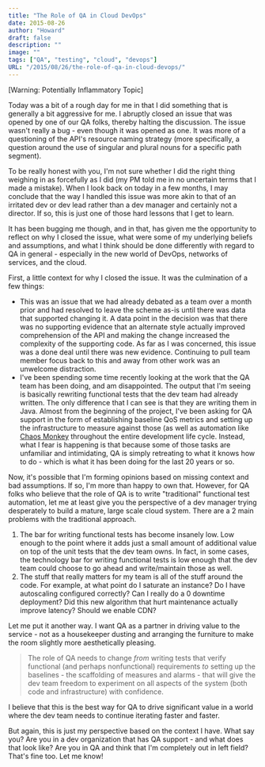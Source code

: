 ```yaml
---
title: "The Role of QA in Cloud DevOps"
date: 2015-08-26
author: "Howard"
draft: false
description: ""
image: ""
tags: ["QA", "testing", "cloud", "devops"]
URL: "/2015/08/26/the-role-of-qa-in-cloud-devops/"
---
```


[Warning: Potentially Inflammatory Topic]

Today was a bit of a rough day for me in that I did something that is generally a bit aggressive for me. I abruptly closed an issue that was opened by one of our QA folks, thereby halting the discussion. The issue wasn't really a bug - even though it was opened as one. It was more of a questioning of the API's resource naming strategy (more specifically, a question around the use of singular and plural nouns for a specific path segment).

To be really honest with you, I'm not sure whether I did the right thing weighing in as forcefully as I did (my PM told me in no uncertain terms that I made a mistake). When I look back on today in a few months, I may conclude that the way I handled this issue was more akin to that of an irritated dev or dev lead rather than a dev manager and certainly not a director. If so, this is just one of those hard lessons that I get to learn.

It has been bugging me though, and in that, has given me the opportunity to reflect on why I closed the issue, what were some of my underlying beliefs and assumptions, and what I think should be done differently with regard to QA in general - especially in the new world of DevOps, networks of services, and the cloud.

First, a little context for why I closed the issue. It was the culmination of a few things:

* This was an issue that we had already debated as a team over a month prior and had resolved to leave the scheme as-is until there was data that supported changing it. A data point in the decision was that there was no supporting evidence that an alternate style actually improved comprehension of the API and making the change increased the complexity of the supporting code. As far as I was concerned, this issue was a done deal until there was new evidence. Continuing to pull team member focus back to this and away from other work was an unwelcome distraction.
* I've been spending some time recently looking at the work that the QA team has been doing, and am disappointed. The output that I'm seeing is basically rewriting functional tests that the dev team had already written. The only difference that I can see is that they are writing them in Java. Almost from the beginning of the project, I've been asking for QA support in the form of establishing baseline QoS metrics and setting up the infrastructure to measure against those (as well as automation like [Chaos Monkey](https://github.com/Netflix/SimianArmy/wiki/Chaos-Monkey) throughout the entire development life cycle. Instead, what I fear is happening is that because some of those tasks are unfamiliar and intimidating, QA is simply retreating to what it knows how to do - which is what it has been doing for the last 20 years or so.

Now, it's possible that I'm forming opinions based on missing context and bad assumptions. If so, I'm more than happy to own that. However, for QA folks who believe that the role of QA is to write "traditional" functional test automation, let me at least give you the perspective of a dev manager trying desperately to build a mature, large scale cloud system. There are a 2 main problems with the traditional approach.

1. The bar for writing functional tests has become insanely low. Low enough to the point where it adds just a small amount of additional value on top of the unit tests that the dev team owns. In fact, in some cases, the technology bar for writing functional tests is low enough that the dev team could choose to go ahead and write/maintain those as well. 
1. The stuff that really matters for my team is all of the stuff around the code. For example, at what point do I saturate an instance? Do I have autoscaling configured correctly? Can I really do a 0 downtime deployment? Did this new algorithm that hurt maintenance actually improve latency? Should we enable CDN?

Let me put it another way. I want QA as a partner in driving value to the service - not as a housekeeper dusting and arranging the furniture to make the room slightly more aesthetically pleasing.

> The role of QA needs to change _from_ writing tests that verify functional (and perhaps nonfunctional) requirements _to_ setting up the baselines - the scaffolding of measures and alarms - that will give the dev team freedom to experiment on all aspects of the system (both code and infrastructure) with confidence.

I believe that this is the best way for QA to drive significant value in a world where the dev team needs to continue iterating faster and faster.

But again, this is just my perspective based on the context I have. What say you? Are you in a dev organization that has QA support - and what does that look like? Are you in QA and think that I'm completely out in left field? That's fine too. Let me know!
